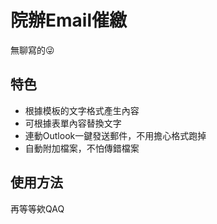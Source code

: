 # 院辦Email催繳
無聊寫的😜

## 特色
* 根據模板的文字格式產生內容
* 可根據表單內容替換文字
* 連動Outlook一鍵發送郵件，不用擔心格式跑掉
* 自動附加檔案，不怕傳錯檔案

## 使用方法
再等等欸QAQ
